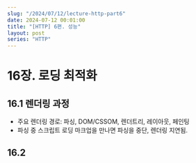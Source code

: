 ```yaml
---
slug: "/2024/07/12/lecture-http-part6"
date: 2024-07-12 00:01:00
title: "[HTTP] 6편. 성능"
layout: post
series: "HTTP"
---
```


# 16장. 로딩 최적화

## 16.1 렌더링 과정

- 주요 렌더링 경로: 파싱, DOM/CSSOM, 렌더트리, 레이아웃, 페인팅
- 파싱 중 스크립트 로딩 마크업을 만나면 파싱을 중단, 렌더링 지연됨.

## 16.2 <script>

- 스크립트 로딩이 렌더링에 영향미치는지 실습으로 확인.
- 스크립트 로딩 마크업과 렌더시간은 비례 관계.

## 16.3 Async

- 다운로드: 브라우져가 파싱을 멈추지 않고 스크립트를 동시에 다운로드.
- 실행: 다운로드한 순서대로 스크립트를 실행하는 것이 특징
- 활용: 돔에 무관하거나 서로 영향을 주지않는 스크립트에 적합. 광고나 분석 트래커.

## 16.4 Defer

- 다운로드: 브라우져가 파싱을 멈추지 않고 스크립트를 동시에 다룬로드.
- 실행: 다운로드하더라고 실행을 지연. 정의한 마크업 순서대로 실행하는 것이 특징.
- 활용: 서로 영향 있는 스크립트에 적합. 웹팩 따위의 번들러로 만든 청크.

## 16.5 Preload

- 스크립트를 포함한 웹 자원을 미리 다운로드. 스타일시트, 폰트, 이미지 따위.
- 실습: 이미지 다운로드 버튼
- 활용: 현재 웹페이지에 미리 다운로드할 어떤 자원이든 적용.

## 16.6 Prefetch

- 다음 문서에 사용할 자원을 미리 다운로드.
- 실습: 다음 웹 문서를 로딩 성능 개선
- 프리패치는 아직 몇몇 브라우져에서만 동작.
- 활용: next.js, gatsby.js 따위의 웹 프레임웍에서 활용

## 16.7 이미지 지연 로딩

- img 태그는 문서 로딩시간을 지연시킬 수 있음.
- loading="lazy" 속성을 사용해 뷰포트에 있는 이미지만 다운로드.
- 활용: 사진첩, 블로그 따위의 이미지 위주의 웹 문서. 스크롤이 많은 모바일 환경.

## 16.8 중간 정리

- async, defer로 비동기로 스크립트를 다운로드해 렌더링 시간 단축
- preload, prefetch 로 웹 자원을 미리 다운로드해 필요한 시점에 즉시 사용
- 이미지가 뷰포트에 들어오기 전까지 다운로드를 지연해 렌더링 성능 개선

# 17장. 캐시

## 17.1 XXS

## 17.2 세션 하이재킹

## 17.3 CSRF

## 17.4 CSP

## 17.5 SOP

## 17.6 중간 정리
